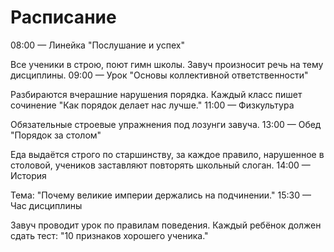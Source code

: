 # Расписание
08:00 — Линейка "Послушание и успех"

Все ученики в строю, поют гимн школы. Завуч произносит речь на тему дисциплины.
09:00 — Урок "Основы коллективной ответственности"

Разбираются вчерашние нарушения порядка. Каждый класс пишет сочинение "Как порядок делает нас лучше."
11:00 — Физкультура

Обязательные строевые упражнения под лозунги завуча.
13:00 — Обед "Порядок за столом"

Еда выдаётся строго по старшинству, за каждое правило, нарушенное в столовой, учеников заставляют повторять школьный слоган.
14:00 — История

Тема: "Почему великие империи держались на подчинении."
15:30 — Час дисциплины

Завуч проводит урок по правилам поведения. Каждый ребёнок должен сдать тест: "10 признаков хорошего ученика."